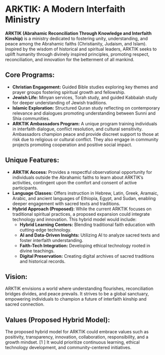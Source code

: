 # ARKTIK: A Modern Interfaith Ministry

**ARKTIK (Abrahamic Reconciliation Through Knowledge and Interfaith Kinship)** is a ministry dedicated to fostering unity, understanding, and peace among the Abrahamic faiths (Christianity, Judaism, and Islam).  Inspired by the wisdom of historical and spiritual leaders, ARKTIK seeks to uplift humanity through divinely inspired principles, promoting respect, reconciliation, and innovation for the betterment of all mankind.

##  **Core Programs:**

* **Christian Engagement:** Guided Bible studies exploring key themes and prayer groups fostering spiritual growth and fellowship.
* **Jewish Life:** Minyan services, Torah study, and guided Kabbalah study for deeper understanding of Jewish traditions.
* **Islamic Exploration:** Structured Quran study reflecting on contemporary relevance and dialogues promoting understanding between Sunni and Shia communities.
* **ARKTIK Ambassadors Program:**  A unique program training individuals in interfaith dialogue, conflict resolution, and cultural sensitivity. Ambassadors champion peace and provide discreet support to those at risk due to religious or cultural conflict. They also engage in community projects promoting cooperation and positive social impact.

##  **Unique Features:**

* **ARKTIK Access:**  Provides a respectful observational opportunity for individuals outside the Abrahamic faiths to learn about ARKTIK’s activities, contingent upon the comfort and consent of active participants.
* **Language Classes:** Offers instruction in Hebrew, Latin, Greek, Aramaic, Arabic, and ancient languages of Ethiopia, Egypt, and Sudan, enabling deeper engagement with sacred texts and traditions.
* **Hybrid Approach (Proposed):** While the current ARKTIK focuses on traditional spiritual practices, a proposed expansion could integrate technology and innovation. This hybrid model would include:
    * **Hybrid Learning Centers:** Blending traditional faith education with cutting-edge technology.
    * **AI and Data-Driven Insights:** Utilizing AI to analyze sacred texts and foster interfaith understanding.
    * **Faith-Tech Integration:** Developing ethical technology rooted in divine teachings.
    * **Digital Preservation:**  Creating digital archives of sacred traditions and historical records.


##  **Vision:**

ARKTIK envisions a world where understanding flourishes, reconciliation bridges divides, and peace prevails.  It strives to be a global sanctuary, empowering individuals to champion a future of interfaith kinship and sacred connection.

##  **Values (Proposed Hybrid Model):**

The proposed hybrid model for ARKTIK could embrace values such as positivity, transparency, innovation, collaboration, responsibility, and a growth mindset. [1 ]   It would prioritize continuous learning, ethical technology development, and community-centered initiatives.
